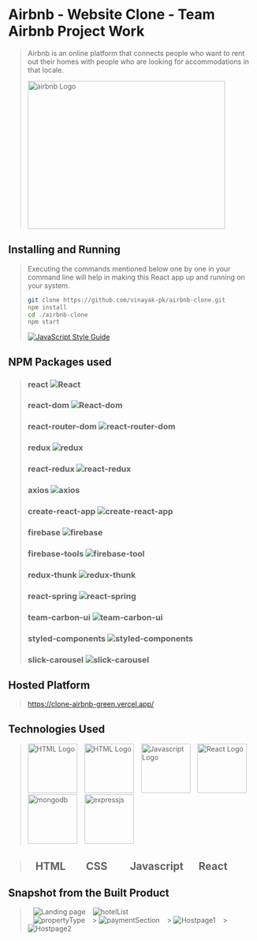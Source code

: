 # Airbnb - Website Clone - Team Airbnb Project Work

> Airbnb is an online platform that connects people who want to rent out their homes with people who are looking for accommodations in that locale.
>
>  <img src="https://clone-airbnb-green.vercel.app/static/media/Logo.b97e3ebb.svg" width="400" height="300"  alt = "airbnb Logo"/>

## Installing and Running

> Executing the commands mentioned below one by one in your command line will help in making this React app up and running on your system.
>
> ```bash
> git clone https://github.com/vinayak-pk/airbnb-clone.git
> npm install
> cd ./airbnb-clone
> npm start
> ```
>
> [![JavaScript Style Guide](https://img.shields.io/badge/code_style-standard-brightgreen.svg)](https://standardjs.com)

## NPM Packages used

> ### react ![React](https://img.shields.io/npm/v/react.svg)
>
> ### react-dom ![React-dom](https://img.shields.io/npm/v/react-dom.svg)
>
> ### react-router-dom ![react-router-dom](https://img.shields.io/npm/v/react.svg)
>
> ### redux ![redux](https://img.shields.io/npm/v/redux.svg)
>
> ### react-redux ![react-redux](https://img.shields.io/npm/v/react-redux.svg)
>
> ### axios ![axios](https://img.shields.io/npm/v/axios.svg)
>
> ### create-react-app ![create-react-app](https://img.shields.io/npm/v/create-react-app.svg)
>
> ### firebase ![firebase](https://img.shields.io/npm/v/firebase.svg)
>
> ### firebase-tools ![firebase-tool](https://img.shields.io/npm/v/firebase-tools.svg)
>
> ### redux-thunk ![redux-thunk](https://img.shields.io/npm/v/redux-thunk.svg)
>
> ### react-spring ![react-spring](https://img.shields.io/npm/v/react-spring.svg)
>
> ### team-carbon-ui ![team-carbon-ui](https://img.shields.io/npm/v/team-carbon-ui.svg)
>
> ### styled-components ![styled-components](https://img.shields.io/npm/v/styled-components.svg)
>
> ### slick-carousel ![slick-carousel](https://img.shields.io/npm/v/slick-carousel.svg)

## Hosted Platform

> https://clone-airbnb-green.vercel.app/

## Technologies Used

> <img src = "https://i.stack.imgur.com/PgcSR.png" width = "100" height = "100" alt = "HTML Logo"/>
> &ensp; <img src = "https://upload.wikimedia.org/wikipedia/commons/thumb/d/d5/CSS3_logo_and_wordmark.svg/1200px-CSS3_logo_and_wordmark.svg.png" width = "100" height = "100" alt ="HTML Logo"/>
> &ensp; <img src = "https://cdn.iconscout.com/icon/free/png-256/javascript-2752148-2284965.png" width = "100" height = "100" alt = "Javascript Logo">
> &ensp; <img src = "https://seeklogo.net/wp-content/uploads/2020/09/react-logo-512x512.png" width = "100" height = "100"alt ="React Logo" />
> &ensp; <img src = "https://encrypted-tbn0.gstatic.com/images?q=tbn:ANd9GcQ7EoRJu321RSf8QQZR8XJ2zL7LIDHsQhRfwQ&usqp=CAU" width = "100" height = "100" alt = "mongodb">
> &ensp; <img src = "https://encrypted-tbn0.gstatic.com/images?q=tbn:ANd9GcSR5Yv5C7VdZ6U4OLPJCARyYMb4EMHMndVR5Q&usqp=CAU" width = "100" height = "100"alt ="expressjs" />


> ## &ensp; HTML &emsp; &ensp;CSS &emsp; &ensp; Javascript &emsp; React

## Snapshot from the Built Product

> &ensp; <img src = "https://photos.app.goo.gl/iMatrZFtYx4LLhuu5" alt = "Landing page" /> 
> &ensp; <img src = "https://photos.app.goo.gl/i4WocniDTQW3mxPb9" alt = "hotelList" />  
> &ensp; <img src = "https://photos.app.goo.gl/5Pki7cFSTvJrS9K79" alt = "propertyType" /> 
> &ensp; > <img src = "https://photos.app.goo.gl/HomEbFfQP1mkBWL66" alt = "paymentSection" /> 
> &ensp; > <img src = "https://photos.app.goo.gl/x4mmEsovANaTot3Y8" alt = "Hostpage1" />
> &ensp; > <img src = "https://lh3.googleusercontent.com/FJA4qg1An7aIoX5Eahh24NiafEknyyLnEtd3saymZpOiJmuVDBaWq4BARjHJHAYQqzFa2Y3Ke37AM4g4kw4WoLWepZKhaNb972fR3EV49YsEG2UvRrzCk2pXrI_zlVFGwufTunJR785OaAJDI8hJnsKkJYBQKYbTK4cnZeh19bXcLi9xHRcSeT6VF5JpxdQ1x6u0gxJQ3kfc9KdQM2V8nfHuXYCocqjUfuUU7sAvCEEhLm41WGoCAzBb6myb16eBWvkxMOnM6L5D2KX1y2JEnyEEl9MDappZnMmBBGquyyg4CT-QxrAdWOrSNZ2S-NWVnZgRNvB6p3CxBto2soFNU-n1xsiiqLMIu-u4UVtZb91UtwtvFf7RrB9CTmYLUdNo2vvyO5oMUfcpQ3WI39S7glJImqSXkKvggiuFPwB5xTMGWeqlR6e3J1P2h9WHdGpWeeWV1yzkDi1WqaizONve64soql8Dt0G8YnIiguA4ocHCIkv_wLRRFOX37nNupgDdrJXdkCl3FqL2Wt7H_8bTRasppCjAxNgADv0Egn5VJGnfYT45p5732GVUghzR63C_FhJQp8NtuZT4By3dsvR86XfkKrYbg5RL1Gs2DCURV_F-iT8Xa7KIra96TZNYspgLGKbDBMaHrRJtZ0hbpSC0X4a4TRZyE257ND-qSCT8u3wEPgCyy0dQNKBTUI5KczatTXnIlJNYTCtzShSqHglWNK15LQ=w1359-h620-no?authuser=0" alt = "Hostpage2" />
